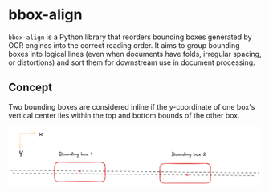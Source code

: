 # bbox-align

`bbox-align` is a Python library that reorders bounding boxes generated by OCR engines into the correct reading order. It aims to group bounding boxes into logical lines (even when documents have folds, irregular spacing, or distortions) and sort them for downstream use in document processing.

## Concept
Two bounding boxes are considered inline if the y-coordinate of one box's vertical center lies within the top and bottom bounds of the other box.

<img src="./images/parallel.png" alt="parallel" style="width:1000px;"/>
